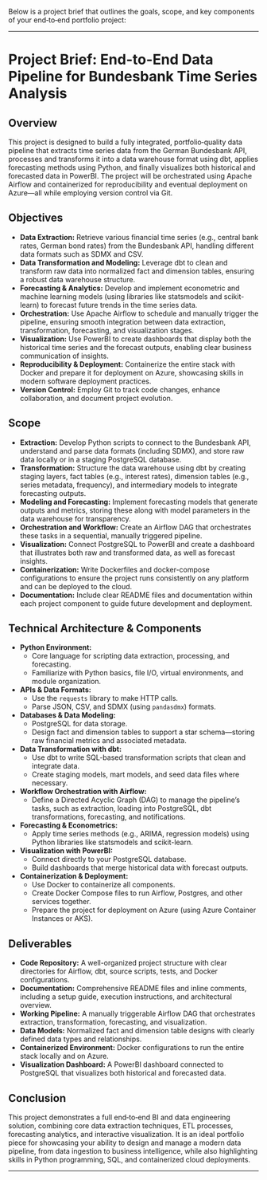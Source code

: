 Below is a project brief that outlines the goals, scope, and key components of your end‑to‑end portfolio project:

---

# Project Brief: End-to-End Data Pipeline for Bundesbank Time Series Analysis

## Overview
This project is designed to build a fully integrated, portfolio‑quality data pipeline that extracts time series data from the German Bundesbank API, processes and transforms it into a data warehouse format using dbt, applies forecasting methods using Python, and finally visualizes both historical and forecasted data in PowerBI. The project will be orchestrated using Apache Airflow and containerized for reproducibility and eventual deployment on Azure—all while employing version control via Git.

## Objectives
- **Data Extraction:** Retrieve various financial time series (e.g., central bank rates, German bond rates) from the Bundesbank API, handling different data formats such as SDMX and CSV.
- **Data Transformation and Modeling:** Leverage dbt to clean and transform raw data into normalized fact and dimension tables, ensuring a robust data warehouse structure.  
- **Forecasting & Analytics:** Develop and implement econometric and machine learning models (using libraries like statsmodels and scikit-learn) to forecast future trends in the time series data.
- **Orchestration:** Use Apache Airflow to schedule and manually trigger the pipeline, ensuring smooth integration between data extraction, transformation, forecasting, and visualization stages.
- **Visualization:** Use PowerBI to create dashboards that display both the historical time series and the forecast outputs, enabling clear business communication of insights.
- **Reproducibility & Deployment:** Containerize the entire stack with Docker and prepare it for deployment on Azure, showcasing skills in modern software deployment practices.
- **Version Control:** Employ Git to track code changes, enhance collaboration, and document project evolution.

## Scope
- **Extraction:** Develop Python scripts to connect to the Bundesbank API, understand and parse data formats (including SDMX), and store raw data locally or in a staging PostgreSQL database.
- **Transformation:** Structure the data warehouse using dbt by creating staging layers, fact tables (e.g., interest rates), dimension tables (e.g., series metadata, frequency), and intermediary models to integrate forecasting outputs.
- **Modeling and Forecasting:** Implement forecasting models that generate outputs and metrics, storing these along with model parameters in the data warehouse for transparency.
- **Orchestration and Workflow:** Create an Airflow DAG that orchestrates these tasks in a sequential, manually triggered pipeline.
- **Visualization:** Connect PostgreSQL to PowerBI and create a dashboard that illustrates both raw and transformed data, as well as forecast insights.
- **Containerization:** Write Dockerfiles and docker-compose configurations to ensure the project runs consistently on any platform and can be deployed to the cloud.
- **Documentation:** Include clear README files and documentation within each project component to guide future development and deployment.

## Technical Architecture & Components
- **Python Environment:**  
  - Core language for scripting data extraction, processing, and forecasting.  
  - Familiarize with Python basics, file I/O, virtual environments, and module organization.
- **APIs & Data Formats:**  
  - Use the `requests` library to make HTTP calls.
  - Parse JSON, CSV, and SDMX (using `pandasdmx`) formats.
- **Databases & Data Modeling:**  
  - PostgreSQL for data storage.
  - Design fact and dimension tables to support a star schema—storing raw financial metrics and associated metadata.
- **Data Transformation with dbt:**  
  - Use dbt to write SQL-based transformation scripts that clean and integrate data.
  - Create staging models, mart models, and seed data files where necessary.
- **Workflow Orchestration with Airflow:**  
  - Define a Directed Acyclic Graph (DAG) to manage the pipeline’s tasks, such as extraction, loading into PostgreSQL, dbt transformations, forecasting, and notifications.
- **Forecasting & Econometrics:**  
  - Apply time series methods (e.g., ARIMA, regression models) using Python libraries like statsmodels and scikit-learn.
- **Visualization with PowerBI:**  
  - Connect directly to your PostgreSQL database.
  - Build dashboards that merge historical data with forecast outputs.
- **Containerization & Deployment:**  
  - Use Docker to containerize all components.
  - Create Docker Compose files to run Airflow, Postgres, and other services together.
  - Prepare the project for deployment on Azure (using Azure Container Instances or AKS).

## Deliverables
- **Code Repository:** A well-organized project structure with clear directories for Airflow, dbt, source scripts, tests, and Docker configurations.
- **Documentation:** Comprehensive README files and inline comments, including a setup guide, execution instructions, and architectural overview.
- **Working Pipeline:** A manually triggerable Airflow DAG that orchestrates extraction, transformation, forecasting, and visualization.
- **Data Models:** Normalized fact and dimension table designs with clearly defined data types and relationships.
- **Containerized Environment:** Docker configurations to run the entire stack locally and on Azure.
- **Visualization Dashboard:** A PowerBI dashboard connected to PostgreSQL that visualizes both historical and forecasted data.

## Conclusion
This project demonstrates a full end‑to‑end BI and data engineering solution, combining core data extraction techniques, ETL processes, forecasting analytics, and interactive visualization. It is an ideal portfolio piece for showcasing your ability to design and manage a modern data pipeline, from data ingestion to business intelligence, while also highlighting skills in Python programming, SQL, and containerized cloud deployments.

--- 
